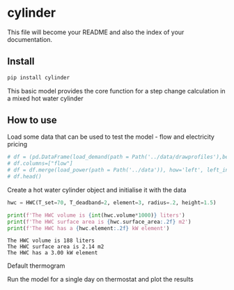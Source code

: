 cylinder
================

<!-- WARNING: THIS FILE WAS AUTOGENERATED! DO NOT EDIT! -->

This file will become your README and also the index of your
documentation.

## Install

``` sh
pip install cylinder
```

This basic model provides the core function for a step change
calculation in a mixed hot water cylinder

## How to use

Load some data that can be used to test the model - flow and electricity
pricing

``` python
# df = (pd.DataFrame(load_demand(path = Path('../data/drawprofiles'),bed=5,unit=4)))
# df.columns=["flow"]
# df = df.merge(load_power(path = Path('../data')), how='left', left_index=True, right_index=True)
# df.head()
```

Create a hot water cylinder object and initialise it with the data

``` python
hwc = HWC(T_set=70, T_deadband=2, element=3, radius=.2, height=1.5)
```

``` python
print(f'The HWC volume is {int(hwc.volume*1000)} liters')
print(f'The HWC surface area is {hwc.surface_area:.2f} m2')
print(f'The HWC has a {hwc.element:.2f} kW element')
```

    The HWC volume is 188 liters
    The HWC surface area is 2.14 m2
    The HWC has a 3.00 kW element

Default thermogram

Run the model for a single day on thermostat and plot the results
